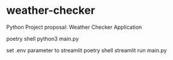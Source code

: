 # weather-checker
Python Project proposal: Weather Checker Application

poetry shell
python3 main.py 

set .env parameter to streamlit
poetry shell
streamlit run main.py
